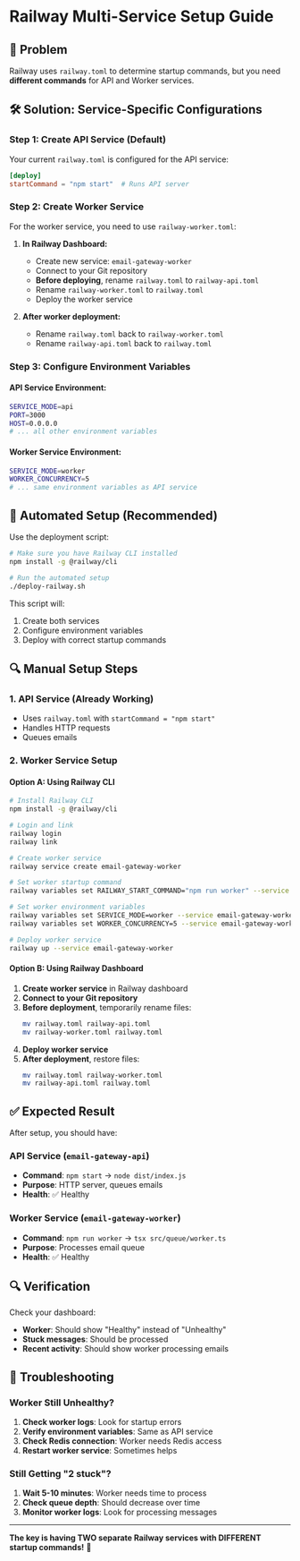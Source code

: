 # Railway Multi-Service Setup Guide

## 🎯 **Problem**
Railway uses `railway.toml` to determine startup commands, but you need **different commands** for API and Worker services.

## 🛠️ **Solution: Service-Specific Configurations**

### **Step 1: Create API Service (Default)**
Your current `railway.toml` is configured for the API service:
```toml
[deploy]
startCommand = "npm start"  # Runs API server
```

### **Step 2: Create Worker Service**
For the worker service, you need to use `railway-worker.toml`:

1. **In Railway Dashboard:**
   - Create new service: `email-gateway-worker`
   - Connect to your Git repository
   - **Before deploying**, rename `railway.toml` to `railway-api.toml`
   - Rename `railway-worker.toml` to `railway.toml`
   - Deploy the worker service

2. **After worker deployment:**
   - Rename `railway.toml` back to `railway-worker.toml`
   - Rename `railway-api.toml` back to `railway.toml`

### **Step 3: Configure Environment Variables**

#### **API Service Environment:**
```bash
SERVICE_MODE=api
PORT=3000
HOST=0.0.0.0
# ... all other environment variables
```

#### **Worker Service Environment:**
```bash
SERVICE_MODE=worker
WORKER_CONCURRENCY=5
# ... same environment variables as API service
```

## 🚀 **Automated Setup (Recommended)**

Use the deployment script:

```bash
# Make sure you have Railway CLI installed
npm install -g @railway/cli

# Run the automated setup
./deploy-railway.sh
```

This script will:
1. Create both services
2. Configure environment variables
3. Deploy with correct startup commands

## 🔍 **Manual Setup Steps**

### **1. API Service (Already Working)**
- Uses `railway.toml` with `startCommand = "npm start"`
- Handles HTTP requests
- Queues emails

### **2. Worker Service Setup**

#### **Option A: Using Railway CLI**
```bash
# Install Railway CLI
npm install -g @railway/cli

# Login and link
railway login
railway link

# Create worker service
railway service create email-gateway-worker

# Set worker startup command
railway variables set RAILWAY_START_COMMAND="npm run worker" --service email-gateway-worker

# Set worker environment variables
railway variables set SERVICE_MODE=worker --service email-gateway-worker
railway variables set WORKER_CONCURRENCY=5 --service email-gateway-worker

# Deploy worker service
railway up --service email-gateway-worker
```

#### **Option B: Using Railway Dashboard**
1. **Create worker service** in Railway dashboard
2. **Connect to your Git repository**
3. **Before deployment**, temporarily rename files:
   ```bash
   mv railway.toml railway-api.toml
   mv railway-worker.toml railway.toml
   ```
4. **Deploy worker service**
5. **After deployment**, restore files:
   ```bash
   mv railway.toml railway-worker.toml
   mv railway-api.toml railway.toml
   ```

## ✅ **Expected Result**

After setup, you should have:

### **API Service** (`email-gateway-api`)
- **Command**: `npm start` → `node dist/index.js`
- **Purpose**: HTTP server, queues emails
- **Health**: ✅ Healthy

### **Worker Service** (`email-gateway-worker`)
- **Command**: `npm run worker` → `tsx src/queue/worker.ts`
- **Purpose**: Processes email queue
- **Health**: ✅ Healthy

## 🔍 **Verification**

Check your dashboard:
- **Worker**: Should show "Healthy" instead of "Unhealthy"
- **Stuck messages**: Should be processed
- **Recent activity**: Should show worker processing emails

## 🚨 **Troubleshooting**

### **Worker Still Unhealthy?**
1. **Check worker logs**: Look for startup errors
2. **Verify environment variables**: Same as API service
3. **Check Redis connection**: Worker needs Redis access
4. **Restart worker service**: Sometimes helps

### **Still Getting "2 stuck"?**
1. **Wait 5-10 minutes**: Worker needs time to process
2. **Check queue depth**: Should decrease over time
3. **Monitor worker logs**: Look for processing messages

---

**The key is having TWO separate Railway services with DIFFERENT startup commands!** 🎯
